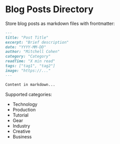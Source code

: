 # Blog Posts Directory

Store blog posts as markdown files with frontmatter:

```md
---
title: "Post Title"
excerpt: "Brief description"
date: "YYYY-MM-DD"
author: "Mitchell Cohen"
category: "Category"
readTime: "X min read"
tags: ["tag1", "tag2"]
image: "https://..."
---

Content in markdown...
```

Supported categories:
- Technology
- Production
- Tutorial
- Gear
- Industry
- Creative
- Business